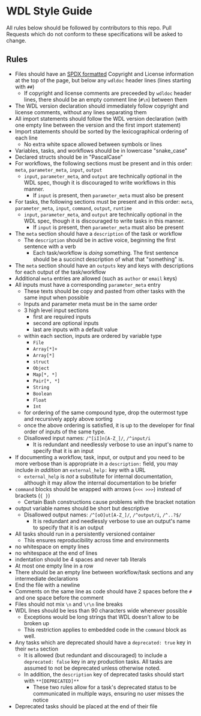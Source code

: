 # WDL Style Guide

All rules below should be followed by contributors to this repo. Pull Requests which do not conform to these specifications will be asked to change.

## Rules

- Files should have an [SPDX formatted](https://spdx.github.io/spdx-spec/v2.3/using-SPDX-short-identifiers-in-source-files/) Copyright and License information at the top of the page, but below any `wdldoc` header lines (lines starting with `##`)
  - If copyright and license comments are preceeded by `wdldoc` header lines, there should be an empty comment line (`#\n`) between them
- The WDL version declaration should immediately follow copyright and license comments, without any lines separating them
- All import statements should follow the WDL version declaration (with one empty line between the version and the first import statement)
- Import statements should be sorted by the lexicographical ordering of each line
  - No extra white space allowed between symbols or lines
- Variables, tasks, and workflows should be in lowercase "snake_case"
- Declared structs should be in "PascalCase"
- For workflows, the following sections must be present and in this order: `meta`, `parameter_meta`, `input`, `output`
  - `input`, `parameter_meta`, and `output` are technically optional in the WDL spec, though it is discouraged to write workflows in this manner.
    - If `input` is present, then `parameter_meta` must also be present
- For tasks, the following sections must be present and in this order: `meta`, `parameter_meta`, `input`, `command`, `output`, `runtime`
  - `input`, `parameter_meta`, and `output` are technically optional in the WDL spec, though it is discouraged to write tasks in this manner.
    - If `input` is present, then `parameter_meta` must also be present
- The `meta` section should have a `description` of the task or workflow
  - The `description` should be in active voice, beginning the first sentence with a verb
    - Each task/workflow is _doing_ something. The first sentence should be a succinct description of what that "something" is.
- The `meta` section should have an `outputs` key and keys with descriptions for each output of the task/workflow
- Additional `meta` entries are allowed (such as `author` or `email` keys)
- All inputs must have a corresponding `parameter_meta` entry
  - These texts should be copy and pasted from other tasks with the same input when possible
  - Inputs and parameter meta must be in the same order
  - 3 high level input sections
    - first are required inputs
    - second are optional inputs
    - last are inputs with a default value
  - within each section, inputs are ordered by variable type
    - `File`
    - `Array[*]+`
    - `Array[*]`
    - `struct`
    - `Object`
    - `Map[*, *]`
    - `Pair[*, *]`
    - `String`
    - `Boolean`
    - `Float`
    - `Int`
  - for ordering of the same compound type, drop the outermost type and recursively apply above sorting
  - once the above ordering is satisfied, it is up to the developer for final order of inputs of the same type.
  - Disallowed input names: `/^[iI]n[A-Z_]/`, `/^input/i`
    - It is redundant and needlessly verbose to use an input's name to specify that it is an input
- If documenting a workflow, task, input, or output and you need to be more verbose than is appropriate in a `description:` field, you may include _in addition_ an `external_help:` key with a URL
  - `external_help` is _not_ a substitute for internal documentation, although it may allow the internal documentation to be briefer
- `command` blocks should be wrapped with arrows (`<<< >>>`) instead of brackets (`{ }`)
  - Certain Bash constructions cause problems with the bracket notation
- output variable names should be short but descriptive
  - Disallowed output names: `/^[oO]ut[A-Z_]/`, `/^output/i`, `/^..?$/`
    - It is redundant and needlessly verbose to use an output's name to specify that it is an output
- All tasks should run in a persistently versioned container
  - This ensures reproducibility across time and environments
- no whitespace on empty lines
- no whitespace at the end of lines
- indentation should be 4 spaces and never tab literals
- At most one empty line in a row
- There should be an empty line between workflow/task sections and any intermediate declarations
- End the file with a newline
- Comments on the same line as code should have 2 spaces before the `#` and one space before the comment
- Files should not mix `\n` and `\r\n` line breaks
- WDL lines should be less than 90 characters wide whenever possible
  - Exceptions would be long strings that WDL doesn't allow to be broken up
  - This restriction applies to embedded code in the `command` block as well.
- Any tasks which are deprecated should have a `deprecated: true` key in their `meta` section
  - It is allowed (but redundant and discouraged) to include a `deprecated: false` key in any production tasks. All tasks are assumed to not be deprecated unless otherwise noted.
  - In addition, the `description` key of deprecated tasks should start with `**[DEPRECATED]**`
    - These two rules allow for a task's deprecated status to be communicated in multiple ways, ensuring no user misses the notice
- Deprecated tasks should be placed at the end of their file
